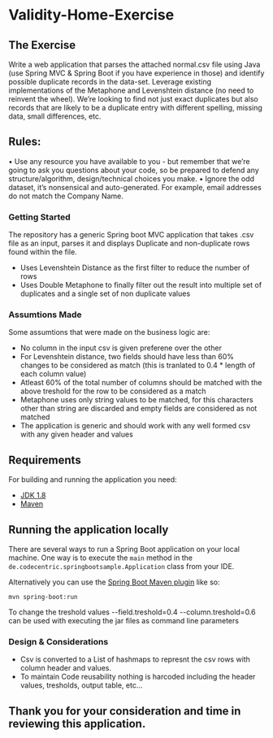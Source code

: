 # Validity-Home-Exercise

## The Exercise
Write a web application that parses the attached normal.csv file using Java (use Spring MVC & Spring Boot if you have experience in those) and identify possible duplicate records in the data-set.
Leverage existing implementations of the Metaphone and Levenshtein distance (no need to reinvent the wheel). We’re looking to find not just exact duplicates but also records that are likely to be a duplicate entry with different spelling, missing data, small differences, etc.


## Rules:
•	Use any resource you have available to you - but remember that we’re going to ask you questions about your code, so be prepared to defend any structure/algorithm, design/technical choices you make.
•	Ignore the odd dataset, it’s nonsensical and auto-generated. For example, email addresses do not match the Company Name.


### Getting Started

The repository has a generic Spring boot MVC application that takes .csv file as an input, parses it and displays Duplicate and non-duplicate rows found within the file. 

* Uses Levenshtein Distance as the first filter to reduce the number of rows
* Uses Double Metaphone to finally filter out the result into multiple set of duplicates and a single set of non duplicate values

### Assumtions Made

Some assumtions that were made on the business logic are:

* No column in the input csv is given preferene over the other
* For Levenshtein distance, two fields should have less than 60% changes to be considered as match (this is tranlated to 0.4 * length of each column value)
* Atleast 60% of the total number of columns should be matched with the above treshold for the row to be considered as a match
* Metaphone uses only string values to be matched, for this characters other than string are discarded and empty fields are considered as not matched
* The application is generic and should work with any well formed csv with any given header and values


## Requirements

For building and running the application you need:

- [JDK 1.8](http://www.oracle.com/technetwork/java/javase/downloads/jdk8-downloads-2133151.html)
- [Maven](https://maven.apache.org)


## Running the application locally

There are several ways to run a Spring Boot application on your local machine. One way is to execute the `main` method in the `de.codecentric.springbootsample.Application` class from your IDE.

Alternatively you can use the [Spring Boot Maven plugin](https://docs.spring.io/spring-boot/docs/current/reference/html/build-tool-plugins-maven-plugin.html) like so:

```shell
mvn spring-boot:run
```

To change the treshold values --field.treshold=0.4 --column.treshold=0.6 can be used with executing the jar files as command line parameters

### Design & Considerations
* Csv is converted to a List of hashmaps to represnt the csv rows with column header and values.
* To maintain Code reusability nothing is harcoded including the header values, tresholds, output table, etc...



## Thank you for your consideration and time in reviewing this application. 


